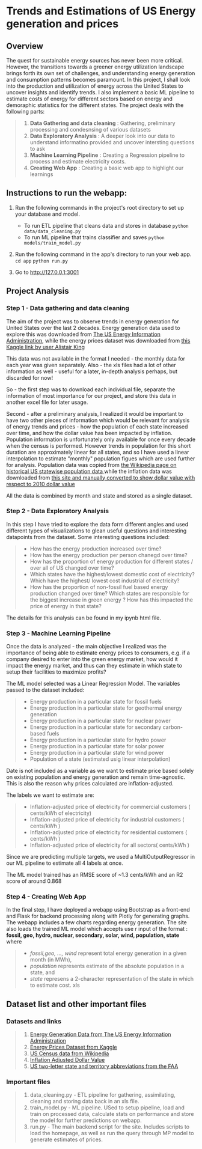 # Trends and Estimations of US Energy generation and prices

## Overview
The quest for sustainable energy sources has never been more critical. However, the transitions towards a greener energy utilization landscape brings forth its own set of challenges, and understanding energy generation and consumption patterns becomes paramount. 
In this project, I shall look into the production and utilization of energy across the United States to uncover insights and identify trends. I also implement a basic ML pipeline to estimate costs of energy for different sectors based on energy and demoraphic statistics for the different states.
The project deals with the following parts:
>	1. **Data Gathering and data cleaning** : Gathering, preliminary processing and condesnsing of various datasets
>	2. **Data Exploratory Analysis** : A deeper look into our data to understand informatino provided and uncover intersting questions to ask
>	3. **Machine Learning Pipeline** : Creating a Regression pipeline to process and estimate electricity costs.
>	4. **Creating Web App** :  Creating a basic web app to highlight our learnings 

## Instructions to run the webapp:
1. Run the following commands in the project's root directory to set up your database and model.

    - To run ETL pipeline that cleans data and stores in database 
        `python data/data_cleaning.py`
    - To run ML pipeline that trains classifier and saves 
        `python models/train_model.py`

2. Run the following command in the app's directory to run your web app.
    `cd app`
	`python run.py`

3. Go to  http://127.0.0.1:3001

## Project Analysis

### Step 1 - Data gathering and data cleaning

The aim of the project was to observe trends in energy generation for United States over the last 2 decades. Energy generation data used to explore this was downloaded from [The US Energy Information Administration]( https://www.eia.gov/electricity/data/eia923/), while the energy prices dataset was downloaded from [ this Kaggle link by user Alistair King](https://www.kaggle.com/datasets/alistairking/electricity-prices)

This data was not available in the format I needed - the monthly data for each year was given separately. Also - the xls files had a lot of other information as well - useful for a later, in-depth analysis perhaps, but discarded for now!

So - the first step was to download each individual file, separate the information of most importance for our project, and store this data in another excel file for later usage.

Second - after a preliminary analysis, I realized it would be important to have two other pieces of information which would be relevant for analysis of energy trends and prices - how the population of each state increased over time, and how the dollar value has been impacted by inflation. Population information is unfortunately only available for once every decade when the census is performed. However trends in population for this short duration are approximately linear for all states, and so I have used a linear interpolation to estimate "monthly" population figues which are used further for analysis.
Population data was copied from [the Wikipedia page on historical US statewise population data ](https://en.wikipedia.org/wiki/List_of_U.S._states_and_territories_by_historical_population#1960%E2%80%932020,_census_data) while the inflation data was downloaded from [ this site and manually converted to show dollar value with respect to 2010 dollar value](https://www.in2013dollars.com/us/inflation/2001?amount=1)

All the data is combined by month and state and stored as a single dataset. 

### Step 2 - Data Exploratory Analysis

In this step I have tried to explore the data form different angles and used different types of visualizations to glean useful questions and interesting datapoints from the dataset.
Some interesting questions included:
> * How has the energy production increased over time?
> * How has the energy production per person chanegd over time?
> * How has the proportion of energy production for different states / over all of US changed over time?
> * Which states have the highest/lowest domestic cost of electricity? Which have the highest/ lowest cost industrial of electricity?
> * How has the proportion of non-fossil fuel based energy production changed over time? Which states are responsible for the biggest increase in green energy ? How has this impacted the price of energy in that state?

The details for this analysis can be found in my ipynb html file.

### Step 3 - Machine Learning Pipeline

Once the data is analyzed - the main objective I realized was the importance of being able to estimate energy prices to consumers, e.g. if a company desired to enter into the green energy market, how would it impact the energy market, and thus can they estimate in which state to setup their facilities to maximize profits?

The ML model selected was a Linear Regression Model. The variables passed to the dataset included:
> * Energy production in a particular state for fossil fuels
> * Energy production in a particular state for geothermal energy generation
> * Energy production in a particular state for nuclear power 
> * Energy production in a particular state for secondary carbon-based fuels 
> * Energy production in a particular state for hydro power 
> * Energy production in a particular state for solar power 
> * Energy production in a particular state for wind power 
> * Population of a state (estimated usig linear interpolation)

Date is not included as a variable as we want to estimate price based solely on existing population and energy generation and remain time-agnostic. This is also the reason why prices calculated are inflation-adjusted.

The labels we want to estimate are:
> * Inflation-adjusted price of electricity for commercial customers ( cents/kWh of electricity) 
> * Inflation-adjusted price of electricity for industrial customers ( cents/kWh ) 
> * Inflation-adjusted price of electricity for residential customers ( cents/kWh ) 
> * Inflation-adjusted price of electricity for all sectors( cents/kWh ) 

Since we are predicting multiple targets, we used a MultiOutputRegressor in our ML pipeline to estimate all 4 labels at once.

The ML model trained has an RMSE score of ~1.3 cents/kWh and an R2 score of around 0.868

### Step 4 - Creating Web App

In the final step, I have deployed a webapp using Bootstrap as a front-end and Flask for backend processing along with Plotly for generating graphs. 
The webapp includes a few charts regarding energy generation. The site also loads the trained ML model which accepts use
r input of the format :
**fossil, geo, hydro, nuclear, secondary, solar, wind, population, state** where 
> * *fossil,geo, ..., wind* represent total energy generation in a given month (in MWh), 
> * *population* represents estimate of the absolute population in a state, and 
> * *state* represens a 2-character representation of the state in which to estimate cost.
xls

## Dataset list and other important files
### Datasets and links
> 1. [Energy Generation Data from The US Energy Information Administration]( https://www.eia.gov/electricity/data/eia923/)
> 2. [Energy Prices Dataset from Kaggle](https://www.kaggle.com/datasets/alistairking/electricity-prices)
> 3. [US Census data from Wikipedia](https://en.wikipedia.org/wiki/List_of_U.S._states_and_territories_by_historical_population#1960%E2%80%932020,_census_data)
> 4. [Inflation Adjusted Dollar Value](https://www.in2013dollars.com/us/inflation/2001?amount=1)
> 5. [US two-letter state and territory abbreviations from the FAA](https://www.faa.gov/air_traffic/publications/atpubs/cnt_html/appendix_a.html)

### Important files 
> 1. data_cleaning.py - ETL pipeline for gathering, assimilating, cleaning and storing data back in an xls file.
> 2. train_model.py - ML pipeline. USed to setup pipeline, load and train on processed data, calculate stats on performance and store the model for further predictions on webapp.
> 3. run.py - The main backend script for the site. Includes scripts to load the homepage, as well as run the query through MP model to generate estimates of prices.
